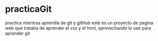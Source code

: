 # practicaGit
practica mientras aprendía de git y gitHub
este es un proyecto de pagina web que trataba de aprender el css y el html, aprovechando lo use para aprender git
